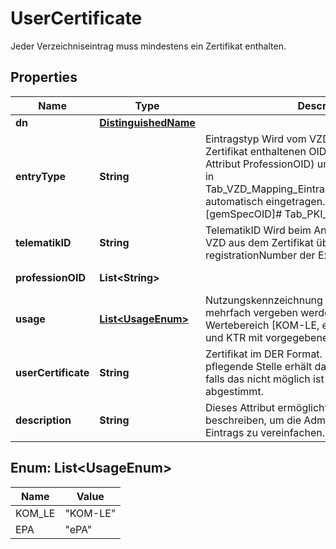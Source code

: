 

# UserCertificate

Jeder Verzeichniseintrag muss mindestens ein Zertifikat enthalten.
## Properties

Name | Type | Description | Notes
------------ | ------------- | ------------- | -------------
**dn** | [**DistinguishedName**](DistinguishedName.md) |  | 
**entryType** | **String** | Eintragstyp Wird vom VZD anhand der in dem Zertifikat enthaltenen OID (Extension Admission, Attribut ProfessionOID) und der Spalte Eintragstyp in Tab_VZD_Mapping_Eintragstyp_und_ProfessionOID automatisch eingetragen. Siehe auch [gemSpecOID]# Tab_PKI_402 und Tab_PKI_403 |  [optional] [readonly]
**telematikID** | **String** | TelematikID Wird beim Anlegen des Eintrags vom VZD aus dem Zertifikat übernommen (Feld registrationNumber der Extension Admission). |  [optional] [readonly]
**professionOID** | **List&lt;String&gt;** |  |  [optional] [readonly]
**usage** | [**List&lt;UsageEnum&gt;**](#List&lt;UsageEnum&gt;) | Nutzungskennzeichnung kann pro Zertifikat mehrfach vergeben werden. Vorgegebener Wertebereich [KOM-LE, ePA]. Obligatorisch für LEI und KTR mit vorgegebenem Wert usage&#x3D;ePA |  [optional]
**userCertificate** | **String** | Zertifikat im DER Format. Base64 kodiert. Die pflegende Stelle erhält das Zertifikat vom TSP oder falls das nicht möglich ist wird ein Ersatzverfahren abgestimmt. |  [optional]
**description** | **String** | Dieses Attribut ermöglicht das Zertifikat zu beschreiben, um die Administration des VZD Eintrags zu vereinfachen. |  [optional]



## Enum: List&lt;UsageEnum&gt;

Name | Value
---- | -----
KOM_LE | &quot;KOM-LE&quot;
EPA | &quot;ePA&quot;



